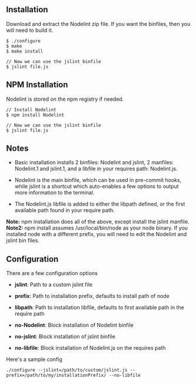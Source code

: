 Installation
------------

Download and extract the Nodelint zip file. If you want the binfiles, then you will need to build it.

	$ ./configure
	$ make
	$ make install

	// Now we can use the jslint binfile
	$ jslint file.js


NPM Installation
----------------------

Nodelint is stored on the npm registry if needed.

	// Install Nodelint
	$ npm install Nodelint

	// Now we can use the jslint binfile
	$ jslint file.js


Notes
-----

 - Basic installation installs 2 binfiles: Nodelint and jslint, 2 manfiles: Nodelint.1 and jslint.1,
and a libfile in your requires path: Nodelint.js.  
  
 - Nodelint is the main binfile, which can be used in pre-commit hooks, while jslint is a shortcut which auto-enables
a few options to output more information to the terminal.  
  
 - The Nodelint.js libfile is added to either the libpath defined, or the first available path found in your require path.


**Note:** npm installation does all of the above, except install the jslint manfile.
**Note2:** npm install assumes /usr/local/bin/node as your node binary. If you installed node with a different prefix, you
will need to edit the Nodelint and jslint bin files.


Configuration
-------------

There are a few configuration options

 - **jslint**: Path to a custom jslint file

 - **prefix**: Path to installation prefix, defaults to install path of node

 - **libpath**: Path to installation libfile, defaults to first available path in the require path

 - **no-Nodelint**: Block installation of Nodelint binfile

 - **no-jslint**: Block installation of jslint binfile

 - **no-libfile**: Block installation of Nodelint.js on the requires path


Here's a sample config

	./configure --jslint=/path/to/custom/jslint.js --prefix=/path/to/my/installationPrefix/ --no-libfile
